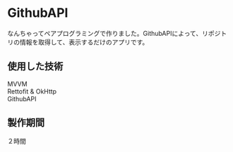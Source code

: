 # GithubAPI
なんちゃってペアプログラミングで作りました。GithubAPIによって、リポジトリの情報を取得して、表示するだけのアプリです。

## 使用した技術
MVVM  
Rettofit & OkHttp  
GithubAPI  
## 製作期間
２時間
